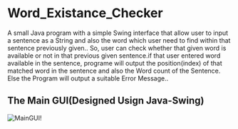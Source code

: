 # Word_Existance_Checker
A small Java program with a simple Swing interface that allow user to input  a sentence as a String  and also the word which user need to  find within that sentence previously given.. So, user can check whether that given word is available or not in that previous given sentence.if that user entered word available in the sentence, programe will output the position(index) of that matched word in the sentence and also the Word count of the Sentence. Else the Program will output a suitable Error Message.. 

## The Main GUI(Designed Usign Java-Swing)

![MainGUI!](F:\Projects\word_Existance_Checker\Image\Interface_image.PNG)
